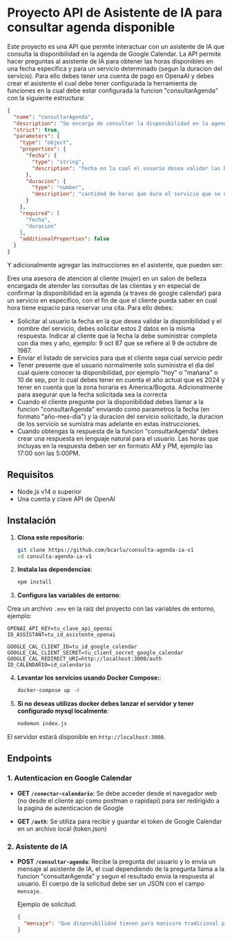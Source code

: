 
# Proyecto API de Asistente de IA para consultar agenda disponible

Este proyecto es una API que permite interactuar con un asistente de IA que consulta la disponibilidad en la agenda de Google Calendar. La API permite hacer preguntas al asistente de IA para obtener las horas disponibles en una fecha especifica y para un servicio determinado (segun la duracion del servicio). Para ello debes tener una cuenta de pago en OpenaAI y debes crear el asistente el cual debe tener configurada la herramienta de funciones en la cual debe estar configurada la funcion "consultarAgenda" con la siguiente estructura:

```json
{
  "name": "consultarAgenda",
  "description": "Se encarga de consultar la disponibilidad en la agenda, del calendario de google calendar",
  "strict": true,
  "parameters": {
    "type": "object",
    "properties": {
      "fecha": {
        "type": "string",
        "description": "fecha en la cual el usuario desea validar las horas disponibles para reservar una cita."
      },
      "duracion": {
        "type": "number",
        "description": "cantidad de horas que dura el servicio que se desea reservar."
      }
    },
    "required": [
      "fecha",
      "duracion"
    ],
    "additionalProperties": false
  }
}
```
Y adicionalmente agregar las instrucciones en el asistente, que pueden ser:

Eres una asesora de atencion al cliente (mujer) en un salon de belleza encargada de atender las consultas de las clientas y en especial de confirmar la disponibilidad en la agenda (a traves de google calendar) para un servicio en especifico, con el fin de que el cliente pueda saber en cual hora tiene espacio para reservar una cita. Para ello debes:

- Solicitar al usuario la fecha en la que desea validar la disponibilidad y el nombre del servicio, debes solicitar estos 2 datos en la misma respuesta. Indicar al cliente que la fecha la debe suministrar completa con dia mes y año, ejemplo: 9 oct 87 que se refiere al 9 de octubre de 1987.
- Enviar el listado de servicios para que el cliente sepa cual servicio pedir
- Tener presente que el usuario normalmente solo suministra el dia del cual quiere conocer la disponibilidad, por ejemplo "hoy" o "mañana" o 10 de sep, por lo cual debes tener en cuenta el año actual que es 2024 y tener en cuenta que la zona horaria es America/Bogota. Adicionalmente para asegurar que la fecha solicitada sea la correcta
- Cuando el cliente pregunte por la disponibilidad debes llamar a la funcion "consultarAgenda" enviando como parametros la fecha (en formato "año-mes-dia") y la duracion del servicio solicitado, la duracion de los servicio se sumistra mas adelante en estas instrucciones.
- Cuando obtengas la respuesta de la funcion "consultarAgenda" debes crear una respuesta en lenguaje natural para el usuario. Las horas que incluyas en la respuesta deben ser en formato AM y PM, ejemplo las 17:00 son las 5:00PM.

## Requisitos

- Node.js v14 o superior
- Una cuenta y clave API de OpenAI

## Instalación

1. **Clona este repositorio**:

   ```bash
   git clone https://github.com/bcarlu/consulta-agenda-ia-v1
   cd consulta-agenda-ia-v1
   ```

2. **Instala las dependencias**:

   ```bash
   npm install
   ```

3. **Configura las variables de entorno**:

  Crea un archivo `.env` en la raíz del proyecto con las variables de entorno, ejemplo:

  ```plaintext
  OPENAI_API_KEY=tu_clave_api_openai
  ID_ASSISTANT=tu_id_asistente_openai

  GOOGLE_CAL_CLIENT_ID=tu_id_google_calendar
  GOOGLE_CAL_CLIENT_SECRET=tu_client_secret_google_calendar
  GOOGLE_CAL_REDIRECT_URI=http://localhost:3000/auth
  ID_CALENDARIO=id_calendario
   ```

4. **Levantar los servicios usando Docker Compose:**:

   ```bash
   docker-compose up -d
   ```
5. **Si no deseas utilizas docker debes lanzar el servidor y tener configurado mysql localmente**:

   ```bash
   nodemon index.js
   ```

El servidor estará disponible en `http://localhost:3000`.

## Endpoints

### 1. Autenticacion en Google Calendar
- **GET `/conectar-calendario`**: Se debe acceder desde el navegador web (no desde el cliente api como postman o rapidapi) para ser redirigido a la pagina de autenticacion de Google

- **GET `/auth`**: Se utiliza para recibir y guardar el token de Google Calendar en un archivo local (token.json)

### 2. Asistente de IA

- **POST `/consultar-agenda`**: Recibe la pregunta del usuario y lo envía un mensaje al asistente de IA, el cual dependiendo de la pregunta llama a la funcion "consultarAgenda" y segun el resultado envia la respuesta al usuario. El cuerpo de la solicitud debe ser un JSON con el campo `mensaje`.

  Ejemplo de solicitud:

  ```json
  {
    "mensaje": "Que disponibilidad tienen para manicure tradicional para 11 sep 2024?"
  }
  ```

